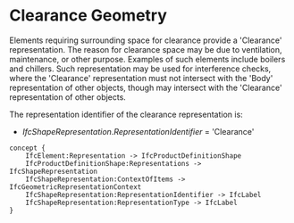 Clearance Geometry
==================

Elements requiring surrounding space for clearance provide a 'Clearance' representation. The reason for clearance space may be due to ventilation, maintenance, or other purpose. Examples of such elements include boilers and chillers. Such representation may be used for interference checks, where the 'Clearance' representation must not intersect with the 'Body' representation of other objects, though may intersect with the 'Clearance' representation of other objects.

The representation identifier of the clearance representation is:

* _IfcShapeRepresentation_._RepresentationIdentifier_ = 'Clearance'

```
concept {
    IfcElement:Representation -> IfcProductDefinitionShape
    IfcProductDefinitionShape:Representations -> IfcShapeRepresentation
    IfcShapeRepresentation:ContextOfItems -> IfcGeometricRepresentationContext
    IfcShapeRepresentation:RepresentationIdentifier -> IfcLabel
    IfcShapeRepresentation:RepresentationType -> IfcLabel
}
```
